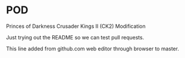 POD
===

Princes of Darkness Crusader Kings II (CK2) Modification

Just trying out the README so we can test pull requests.  

This line added from github.com web editor through browser to master.

